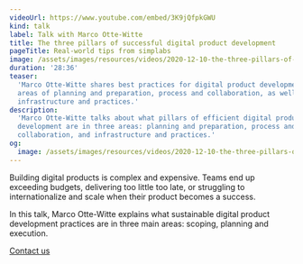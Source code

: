 ```yaml
---
videoUrl: https://www.youtube.com/embed/3K9jQfpkGWU
kind: talk
label: Talk with Marco Otte-Witte
title: The three pillars of successful digital product development
pageTitle: Real-world tips from simplabs
image: /assets/images/resources/videos/2020-12-10-the-three-pillars-of-successful-digital-product-development/marco.jpg
duration: '28:36'
teaser:
  'Marco Otte-Witte shares best practices for digital product development in the
  areas of planning and preparation, process and collaboration, as well as
  infrastructure and practices.'
description:
  'Marco Otte-Witte talks about what pillars of efficient digital product
  development are in three areas: planning and preparation, process and
  collaboration, and infrastructure and practices.'
og:
  image: /assets/images/resources/videos/2020-12-10-the-three-pillars-of-successful-digital-product-development/og-image.png
---
```


Building digital products is complex and expensive. Teams end up exceeding
budgets, delivering too little too late, or struggling to internationalize and
scale when their product becomes a success.

In this talk, Marco Otte-Witte explains what sustainable digital product
development practices are in three main areas: scoping, planning and execution.

<!--break-->

<div layout:class="full" offset:class="after-21">
<CallToAction
  @title="Struggling with digital product development?"
  @text="Request a call to learn more about how we can help optimizing organizations, processes and infrastructure."
  @label="Get in touch with us"
>
  <a href="/contact/" data-internal button:scope>
    Contact us
  </a>
</CallToAction>
</div>
